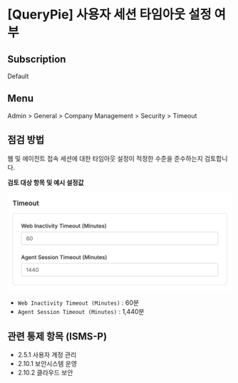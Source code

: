 # [QueryPie] 사용자 세션 타임아웃 설정 여부

## Subscription 
Default 

## Menu 
Admin > General > Company Management > Security > Timeout

## 점검 방법 
웹 및 에이전트 접속 세션에 대한 타임아웃 설정이 적정한 수준을 준수하는지 검토합니다.

**검토 대상 항목 및 예시 설정값**

![Timeout](images/timeout.png)
- `Web Inactivity Timeout (Minutes)` : 60분
- `Agent Session Timeout (Minutes)` : 1,440분



## 관련 통제 항목 (ISMS-P)
- 2.5.1 사용자 계정 관리
- 2.10.1 보안시스템 운영
- 2.10.2 클라우드 보안